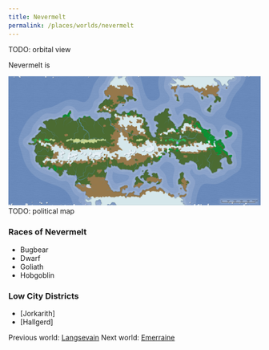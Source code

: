 ```yaml
---
title: Nevermelt
permalink: /places/worlds/nevermelt
---
```

TODO: orbital view

Nevermelt is

![Nevermelt Biomes](../../assets/img/nevermelt-biomes.png)
TODO: political map

### Races of Nevermelt
- Bugbear
- Dwarf
- Goliath
- Hobgoblin

### Low City Districts
- [Jorkarith]
- [Hallgerd]

Previous world: [Langsevain](places/worlds/Langsevain)
Next world: [Emerraine](places/worlds/Emerraine)